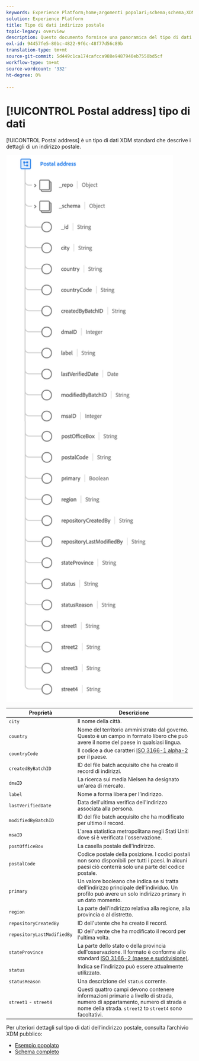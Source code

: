 ```yaml
---
keywords: Experience Platform;home;argomenti popolari;schema;schema;XDM;campi;schemi;schemi;indirizzo;xdm:address;tipo di dati;tipo di dati;tipo di dati;
solution: Experience Platform
title: Tipo di dati indirizzo postale
topic-legacy: overview
description: Questo documento fornisce una panoramica del tipo di dati XDM Indirizzo postale.
exl-id: 94457fe5-80bc-4822-9f6c-48f77d56c89b
translation-type: tm+mt
source-git-commit: 5d449c1ca174cafcca988e9487940eb7550bd5cf
workflow-type: tm+mt
source-wordcount: '332'
ht-degree: 0%

---
```


# [!UICONTROL Postal address] tipo di dati

[!UICONTROL Postal address] è un tipo di dati XDM standard che descrive i dettagli di un indirizzo postale.

<img src="../images/data-types/postal-address.png" width="450" /><br />

| Proprietà | Descrizione |
| --- | --- |
| `city` | Il nome della città. |
| `country` | Nome del territorio amministrato dal governo. Questo è un campo in formato libero che può avere il nome del paese in qualsiasi lingua. |
| `countryCode` | Il codice a due caratteri <a href="https://datahub.io/core/country-list">ISO 3166-1 alpha-2</a> per il paese. |
| `createdByBatchID` | ID del file batch acquisito che ha creato il record di indirizzi. |
| `dmaID` | La ricerca sui media Nielsen ha designato un&#39;area di mercato. |
| `label` | Nome a forma libera per l’indirizzo. |
| `lastVerifiedDate` | Data dell&#39;ultima verifica dell&#39;indirizzo associata alla persona. |
| `modifiedByBatchID` | ID del file batch acquisito che ha modificato per ultimo il record. |
| `msaID` | L&#39;area statistica metropolitana negli Stati Uniti dove si è verificata l&#39;osservazione. |
| `postOfficeBox` | La casella postale dell&#39;indirizzo. |
| `postalCode` | Codice postale della posizione. I codici postali non sono disponibili per tutti i paesi. In alcuni paesi ciò conterrà solo una parte del codice postale. |
| `primary` | Un valore booleano che indica se si tratta dell&#39;indirizzo principale dell&#39;individuo. Un profilo può avere un solo indirizzo `primary` in un dato momento. |
| `region` | La parte dell&#39;indirizzo relativa alla regione, alla provincia o al distretto. |
| `repositoryCreatedBy` | ID dell&#39;utente che ha creato il record. |
| `repositoryLastModifiedBy` | ID dell&#39;utente che ha modificato il record per l&#39;ultima volta. |
| `stateProvince` | La parte dello stato o della provincia dell&#39;osservazione. Il formato è conforme allo standard [ISO 3166-2 (paese e suddivisione)](http://www.unece.org/cefact/locode/subdivisions.html). |
| `status` | Indica se l’indirizzo può essere attualmente utilizzato. |
| `statusReason` | Una descrizione del `status` corrente. |
| `street1` - `street4` | Questi quattro campi devono contenere informazioni primarie a livello di strada, numero di appartamento, numero di strada e nome della strada. `street2` to  `street4` sono facoltativi. |

Per ulteriori dettagli sul tipo di dati dell’indirizzo postale, consulta l’archivio XDM pubblico:

* [Esempio popolato](https://github.com/adobe/xdm/blob/master/components/datatypes/address.example.1.json)
* [Schema completo](https://github.com/adobe/xdm/blob/master/components/datatypes/address.schema.json)
